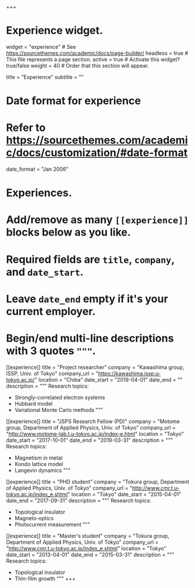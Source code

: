 +++
# Experience widget.
widget = "experience"  # See https://sourcethemes.com/academic/docs/page-builder/
headless = true  # This file represents a page section.
active = true  # Activate this widget? true/false
weight = 40  # Order that this section will appear.

title = "Experience"
subtitle = ""

# Date format for experience
#   Refer to https://sourcethemes.com/academic/docs/customization/#date-format
date_format = "Jan 2006"

# Experiences.
#   Add/remove as many `[[experience]]` blocks below as you like.
#   Required fields are `title`, `company`, and `date_start`.
#   Leave `date_end` empty if it's your current employer.
#   Begin/end multi-line descriptions with 3 quotes `"""`.
[[experience]]
  title = "Project researcher"
  company = "Kawashima group, ISSP, Univ. of Tokyo"
  company_url = "https://kawashima.issp.u-tokyo.ac.jp/"
  location = "Chiba"
  date_start = "2019-04-01"
  date_end = ""
  description = """
  Research topics:
  * Strongly-correlated electron systems
  * Hubbard model
  * Variational Monte Carlo methods
  """

[[experience]]
  title = "JSPS Research Fellow (PD)"
  company = "Motome group, Department of Applied Physics, Univ. of Tokyo"
  company_url = "http://www.motome-lab.t.u-tokyo.ac.jp/index-e.html"
  location = "Tokyo"
  date_start = "2017-10-01"
  date_end = "2019-03-31"
  description = """
  Research topics:
  * Magnetism in metal
  * Kondo lattice model
  * Langevin dynamics
  """

[[experience]]
  title = "PHD student"
  company = "Tokura group, Department of Applied Physics, Univ. of Tokyo"
  company_url = "http://www.cmr.t.u-tokyo.ac.jp/index_e.shtml"
  location = "Tokyo"
  date_start = "2015-04-01"
  date_end = "2017-09-31"
  description = """
  Research topics:
  * Topological insulator
  * Magneto-optics
  * Photocurrent measurement
  """

[[experience]]
  title = "Master's student"
  company = "Tokura group, Department of Applied Physics, Univ. of Tokyo"
  company_url = "http://www.cmr.t.u-tokyo.ac.jp/index_e.shtml"
  location = "Tokyo"
  date_start = "2013-04-01"
  date_end = "2015-03-31"
  description = """
  Research topics:
  * Topological insulator
  * Thin-film growth
  """
+++
